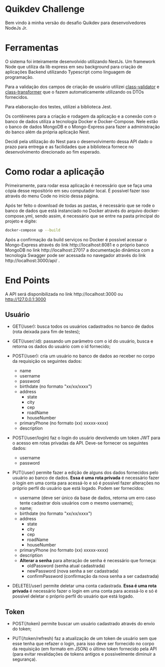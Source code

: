 # Quikdev Challenge

Bem vindo à minha versão do desafio Quikdev para desenvolvedores NodeJs Jr.


# Ferramentas

O sistema foi inteiramente desenvolvido utilizando NestJs. Um framework Node que utiliza da lib express em seu background para criação de aplicações Backend utilizando Typescript como linguagem de programação.


Para a validação dos campos de criação de usuário utilizei [class-validator](https://github.com/typestack/class-validator) e [class-transformer](https://github.com/typestack/class-transformer) que o fazem automaticamente utilizando os DTOs fornecidos.


Para elaboração dos testes, utilizei a biblioteca Jest.


Os contêineres para a criação e rodagem da aplicação e a conexão com o banco de dados utiliza a tecnologia Docker e Docker-Compose. Nele estão o banco de dados MongoDB e o Mongo-Express para fazer a administração do banco além da própria aplicação Nest.


Decidi pela utilização do Nest para o desenvolvimento dessa API dado o prazo para entrega e as facilidades que a biblioteca fornece no desenvolvimento direcionado ao fim esperado.

# Como rodar a aplicação
Primeiramente, para rodar essa aplicação é necessário que se faça uma cópia desse repositório em seu computador local. É possível fazer isso através do menu Code no início dessa página.

Após ter feito o download de todas as pastas, é necessário que se rode o banco de dados que está instanciado no Docker através do arquivo docker-compose.yml, sendo assim, é necessário que se entre na pasta principal do projeto e digite:

```bash
docker-compose up --build
```


Após a confirmação da build serviços no Docker é possível acessar o Mongo-Express através do link http://localhost:8081 e o próprio banco MongoDB no link http://localhost:27017 a documentação dinâmica com a tecnologia Swagger pode ser acessada no navegador através do link http://localhost:3000/api/ .


# End Points
A API será disponibilizada no link http://localhost:3000 ou http://127.0.0.1:3000

## Usuário
- GET(/user): busca todos os usuários cadastrados no banco de dados (rota deixada para fim de testes);

- GET(/user/:id): passando um parâmetro com o id do usuário, busca e retorna os dados do usuário com o id fornecido;

- POST(/user): cria um usuário no banco de dados ao receber no corpo da requisição os seguintes dados:
	- name
	- username
	- password
	- birthdate (no formato "xx/xx/xxxx")
	- address
		- state
		- city
		- cep
		- roadName
		- houseNumber
	- primaryPhone (no formato (xx) xxxxx-xxxx)
	- description

- POST(/user/login) faz o login do usuário devolvendo um token JWT para o acesso em rotas privadas da API. Deve-se fornecer os seguintes dados:
	- username
	- password

- PUT(/user) permite fazer a edição de alguns dos dados fornecidos pelo usuário ao banco de dados. **Essa é uma rota privada** é necessário fazer o login em uma conta para acessá-lo e só é possível fazer alterações no próprio perfil do usuário que está logado. Podem ser fornecidos:
	- username (deve ser único da base de dados, retorna um erro caso tente cadastrar dois usuários com o mesmo username);
	- name;
	- birthdate (no formato "xx/xx/xxxx")
	- address
		- state
		- city
		- cep
		- roadName
		- houseNumber
	- primaryPhone (no formato (xx) xxxxx-xxxx)
	- description
	- **Alterar a senha** para alteração de senha é necessário que forneça:
		- oldPassword (senha atual cadastrada)
		- newPassword (nova senha a ser cadastrada)
		- confirmPassword (confirmação da nova senha a ser cadastrada)
		
- DELETE(/user) permite deletar uma conta cadastrada. **Essa é uma rota privada** é necessário fazer o login em uma conta para acessá-lo e só é possível deletar o próprio perfil do usuário que está logado.

## Token
- POST(/token) permite buscar um usuário cadastrado através do envio do token;

- PUT(/token/refresh) faz a atualização de um token de usuário sem que esse tenha que refazer o login, para isso deve ser fornecido no corpo da requisição (em formato em JSON) o último token fornecido pela API (para evitar revalidações de tokens antigos e possivelmente diminuir a segurança).